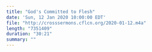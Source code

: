 ```yaml
---
title: "God's Committed to Flesh"
date: 'Sun, 12 Jan 2020 10:00:00 EDT'
file: "http://crosssermons.cflcn.org/2020-01-12.m4a"
length: "7351409"
duration: "30:21"
summary: ""
---
```

